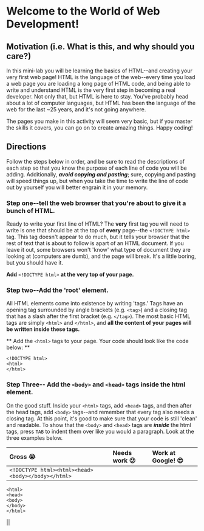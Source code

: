 # Welcome to the World of Web Development!


## Motivation (i.e. What is this, and why should you care?)

In this mini-lab you will be learning the basics of HTML--and creating your very first web page!
HTML is the language of the web--every time you load a web page you are loading a long page of HTML code, and being able to write and understand HTML is the very first step in becoming a real developer.
Not only that, but HTML is here to stay. You've probably head about a lot of computer languages, but HTML has been **the** language of the web for the last ~25 years, and it's not going anywhere.

The pages you make in this activity will seem very basic, but if you master the skills it covers, you can go on to create amazing things. Happy coding!

## Directions

Follow the steps below in order, and be sure to read the descriptions of each step so that you know the purpose of each line of code you will be adding. Additionally, ***avoid copying and pasting***; sure, copying and pasting will speed things up, but when you take the time to write the line of code out by yourself you will better engrain it in your memory.  

### Step one--tell the web browser that you're about to give it a bunch of HTML.

Ready to write your first line of HTML? The **very** first tag you will need to write is one that should be at the top of **every** page--the `<!DOCTYPE html>` tag. This tag doesn't appear to do much, but
it tells your browser that the rest of text that is about to follow is apart of an HTML document. If you leave it out, some browsers won't 'know' what type of document they are looking at (computers are dumb), and the page will break. It's a little boring, but you should have it.

**Add** `<!DOCTYPE html>` **at the very top of your page.**


### Step two--Add the 'root' element.

All HTML elements come into existence by writing 'tags.' Tags have an opening tag surrounded by angle brackets (e.g. `<tag>`) and a closing tag that has a slash after the first bracket (e.g. `</tag>`).
The most basic HTML tags are simply `<html>` and `</html>`, and **all the content of your pages will be written inside these tags.**


** Add the `<html>` tags to your page. Your code should look like the code below: **

```
<!DOCTYPE html>
<html>
</html>
```

### Step Three-- Add the `<body>` and `<head>` tags inside the html element.

On the good stuff. Inside your  `<html>` tags, add  `<head>` tags, and then after the head tags, add `<body>` tags--and remember that every tag also needs a closing tag. At this point, it's good to make sure that your code is still 'clean' and readable. To show that the  `<body>` and `<head>` tags are ***inside*** the html tags, press `TAB` to indent them over like you would a paragraph. Look at the three examples below.

| Gross :sob:    | Needs work :confused: | Work at Google! :heart_eyes: |
| :------------- | :------------- | :----------------|
| `<!DOCTYPE html><html><head><body></body></html>`       |
```<!DOCTYPE html>
<html>
<head>
<body>
</body>
</html>
```      
||
